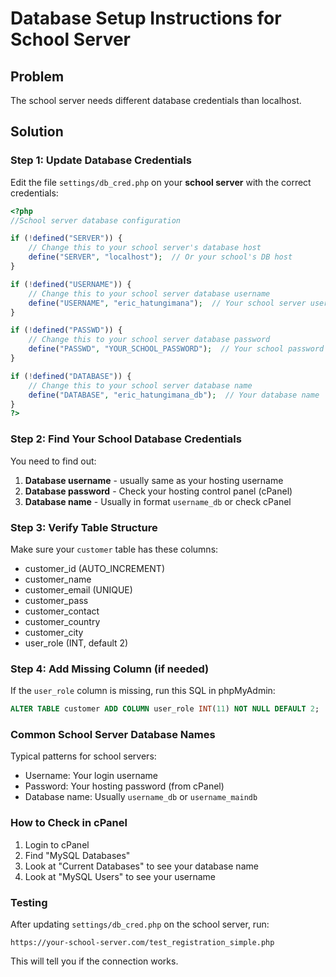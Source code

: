 # Database Setup Instructions for School Server

## Problem
The school server needs different database credentials than localhost.

## Solution

### Step 1: Update Database Credentials

Edit the file `settings/db_cred.php` on your **school server** with the correct credentials:

```php
<?php
//School server database configuration

if (!defined("SERVER")) {
    // Change this to your school server's database host
    define("SERVER", "localhost");  // Or your school's DB host
}

if (!defined("USERNAME")) {
    // Change this to your school server database username
    define("USERNAME", "eric_hatungimana");  // Your school server username
}

if (!defined("PASSWD")) {
    // Change this to your school server database password
    define("PASSWD", "YOUR_SCHOOL_PASSWORD");  // Your school password
}

if (!defined("DATABASE")) {
    // Change this to your school server database name
    define("DATABASE", "eric_hatungimana_db");  // Your database name
}
?>
```

### Step 2: Find Your School Database Credentials

You need to find out:
1. **Database username** - usually same as your hosting username
2. **Database password** - Check your hosting control panel (cPanel)
3. **Database name** - Usually in format `username_db` or check cPanel

### Step 3: Verify Table Structure

Make sure your `customer` table has these columns:
- customer_id (AUTO_INCREMENT)
- customer_name
- customer_email (UNIQUE)
- customer_pass
- customer_contact
- customer_country
- customer_city
- user_role (INT, default 2)

### Step 4: Add Missing Column (if needed)

If the `user_role` column is missing, run this SQL in phpMyAdmin:

```sql
ALTER TABLE customer ADD COLUMN user_role INT(11) NOT NULL DEFAULT 2;
```

### Common School Server Database Names

Typical patterns for school servers:
- Username: Your login username
- Password: Your hosting password (from cPanel)
- Database name: Usually `username_db` or `username_maindb`

### How to Check in cPanel

1. Login to cPanel
2. Find "MySQL Databases"
3. Look at "Current Databases" to see your database name
4. Look at "MySQL Users" to see your username

### Testing

After updating `settings/db_cred.php` on the school server, run:

```
https://your-school-server.com/test_registration_simple.php
```

This will tell you if the connection works.

